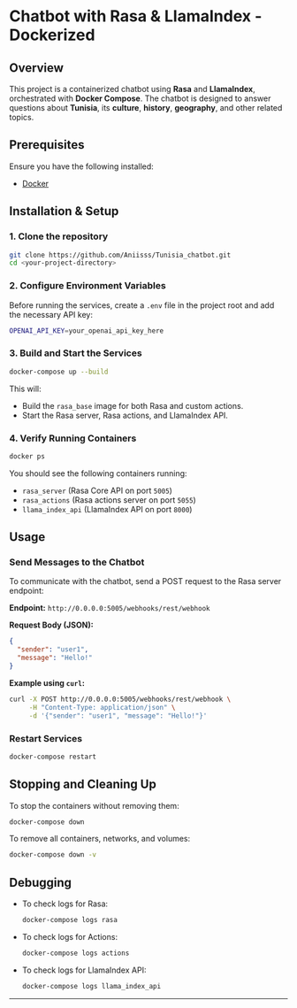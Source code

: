 # Chatbot with Rasa & LlamaIndex - Dockerized

## Overview
This project is a containerized chatbot using **Rasa** and **LlamaIndex**, orchestrated with **Docker Compose**. The chatbot is designed to answer questions about **Tunisia**, its **culture**, **history**, **geography**, and other related topics.

## Prerequisites
Ensure you have the following installed:
- [Docker](https://www.docker.com/)


## Installation & Setup
### 1. Clone the repository
```sh
git clone https://github.com/Aniisss/Tunisia_chatbot.git
cd <your-project-directory>
```

### 2. Configure Environment Variables
Before running the services, create a `.env` file in the project root and add the necessary API key:
```sh
OPENAI_API_KEY=your_openai_api_key_here
```

### 3. Build and Start the Services
```sh
docker-compose up --build 
```
This will:
- Build the `rasa_base` image for both Rasa and custom actions.
- Start the Rasa server, Rasa actions, and LlamaIndex API.

### 4. Verify Running Containers
```sh
docker ps
```
You should see the following containers running:
- `rasa_server` (Rasa Core API on port `5005`)
- `rasa_actions` (Rasa actions server on port `5055`)
- `llama_index_api` (LlamaIndex API on port `8000`)

## Usage
### Send Messages to the Chatbot
To communicate with the chatbot, send a POST request to the Rasa server endpoint:

**Endpoint:** `http://0.0.0.0:5005/webhooks/rest/webhook`

**Request Body (JSON):**
```json
{
  "sender": "user1",
  "message": "Hello!"
}
```

**Example using `curl`:**
```sh
curl -X POST http://0.0.0.0:5005/webhooks/rest/webhook \
     -H "Content-Type: application/json" \
     -d '{"sender": "user1", "message": "Hello!"}'
```

### Restart Services
```sh
docker-compose restart
```

## Stopping and Cleaning Up
To stop the containers without removing them:
```sh
docker-compose down
```
To remove all containers, networks, and volumes:
```sh
docker-compose down -v
```

## Debugging
- To check logs for Rasa:
  ```sh
  docker-compose logs rasa
  ```
- To check logs for Actions:
  ```sh
  docker-compose logs actions
  ```
- To check logs for LlamaIndex API:
  ```sh
  docker-compose logs llama_index_api
  ```

---

